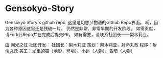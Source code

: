 # Gensokyo-Story
Gensokyo Story's github repo.
这里是幻想乡物语的Github Repo界面。
啊，因为各种原因这里还是残破一片。
仍然是非常，非常早期的开发阶段。
如需贡献，请Fork此Repo并在完成后提交PR。
如有需要，请联系社团长——梨木莉亚。

由 阙光之虹 社团开发：
社团长：梨木莉亚
策划：梨木莉亚，射命丸政
程序：射命丸政
美工：尤里的猫（地形，环境）、小远（人物）、昏暗（人物）
